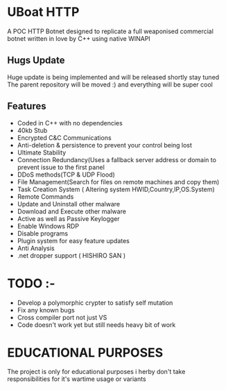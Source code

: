 # UBoat HTTP

A POC HTTP Botnet designed to replicate a full weaponised commercial botnet written in love by C++ using native WINAPI

## Hugs Update 

Huge update is being implemented and will be released shortly stay tuned 
The parent repository will be moved :) and everything will be super cool 

## Features 

- Coded in C++ with no dependencies
- 40kb Stub
- Encrypted C&C Communications
- Anti-deletion & persistence to prevent your control being lost
- Ultimate Stability
- Connection Redundancy(Uses a fallback server address or domain to prevent issue to the first panel
- DDoS methods(TCP & UDP Flood)
- File Management(Search for files on remote machines and copy them)
- Task Creation System ( Altering system HWID,Country,IP,OS.System)
- Remote Commands
- Update and Uninstall other malware
- Download and Execute other malware
- Active as well as Passive Keylogger
- Enable Windows RDP
- Disable programs
- Plugin system for easy feature updates
- Anti Analysis
- .net dropper support ( HISHIRO SAN ) 

# TODO :- 

- Develop a polymorphic crypter to satisfy self mutation 
- Fix any known bugs 
- Cross compiler port not just VS 
- Code doesn't work yet but still needs heavy bit of work 


# EDUCATIONAL PURPOSES 

The project is only for educational purposes i herby don't take responsibilities for it's wartime usage or variants 

